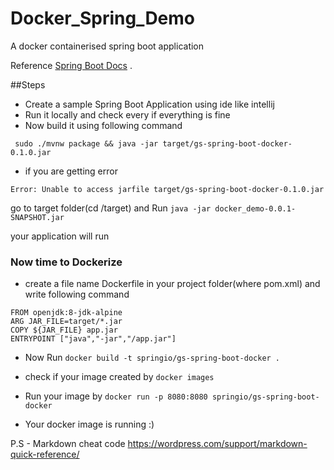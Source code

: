 # Docker_Spring_Demo
A docker containerised spring boot application 

Reference  [Spring Boot Docs][1] .

[1]: https://spring.io/guides/gs/spring-boot-docker/ "Spring boot docs"


##Steps
* Create a sample Spring Boot Application using ide like intellij
* Run it locally and check every if everything is fine
* Now build it using following command
```
 sudo ./mvnw package && java -jar target/gs-spring-boot-docker-0.1.0.jar  
```
* if you are getting error 
```
Error: Unable to access jarfile target/gs-spring-boot-docker-0.1.0.jar
```
go to target folder(cd /target) and Run 
``` java -jar docker_demo-0.0.1-SNAPSHOT.jar ```

your application will run

### Now time to Dockerize

* create a file name Dockerfile in your project folder(where pom.xml) and write following command
``` 
FROM openjdk:8-jdk-alpine
ARG JAR_FILE=target/*.jar
COPY ${JAR_FILE} app.jar
ENTRYPOINT ["java","-jar","/app.jar"]
```
* Now Run ``` docker build -t springio/gs-spring-boot-docker . ```

* check if your image created by  ``` docker images ```
* Run your image by ``` docker run -p 8080:8080 springio/gs-spring-boot-docker ```
* Your docker image is running :)


P.S - Markdown cheat code https://wordpress.com/support/markdown-quick-reference/


 
